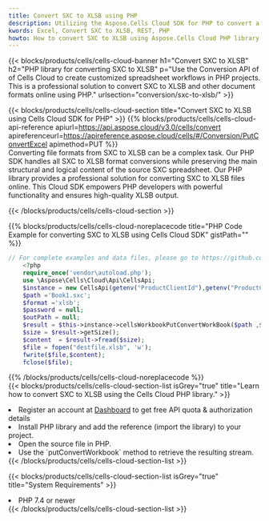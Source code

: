 ```yaml
---
title: Convert SXC to XLSB using PHP 
description: Utilizing the Aspose.Cells Cloud SDK for PHP to convert a SXC format file to a XLSB format file. 
kwords: Excel, Convert SXC to XLSB, REST, PHP
howto: How to convert SXC to XLSB using Aspose.Cells Cloud PHP library.
---
```



{{< blocks/products/cells/cells-cloud-banner h1="Convert SXC to XLSB" h2="PHP library for converting SXC to XLSB" p="Use the Conversion API of of Cells Cloud to create customized spreadsheet workflows in PHP projects. This is a professional solution to convert SXC to XLSB and other document formats online using PHP." urlsection="conversion/sxc-to-xlsb/" >}}

{{< blocks/products/cells/cells-cloud-section  title="Convert SXC to XLSB using Cells Cloud SDK for PHP" >}}
{{% blocks/products/cells/cells-cloud-api-reference  apiurl=https://api.aspose.cloud/v3.0/cells/convert  apireferenceurl=https://apireference.aspose.cloud/cells/#/Conversion/PutConvertExcel  apimethod=PUT %}}
<br/>
Converting file formats from SXC to XLSB can be a complex task. Our PHP SDK handles all SXC to XLSB format conversions while preserving the main structural and logical content of the source SXC spreadsheet. Our PHP library provides a professional solution for converting SXC to XLSB files online. This Cloud SDK empowers PHP developers with powerful functionality and ensures high-quality XLSB output.

{{< /blocks/products/cells/cells-cloud-section >}}

{{% blocks/products/cells/cells-cloud-noreplacecode title="PHP Code Example for converting SXC to XLSB using Cells Cloud SDK" gistPath="" %}}
 
```php
// For complete examples and data files, please go to https://github.com/aspose-cells-cloud/aspose-cells-cloud-php/
    <?php
    require_once('vendor\autoload.php');
    use \Aspose\Cells\Cloud\Api\CellsApi;
    $instance = new CellsApi(getenv("ProductClientId"),getenv("ProductClientSecret"));
    $path ='Book1.sxc';    
    $format ='xlsb';
    $password = null;
    $outPath = null;      
    $result = $this->instance->cellsWorkbookPutConvertWorkBook($path ,$format, $password,  $outPath);
    $size = $result->getSize();
    $content  = $result->fread($size);
    $file = fopen("destfile.xlsb", 'w');
    fwrite($file,$content);
    fclose($file);
```
 
{{% /blocks/products/cells/cells-cloud-noreplacecode  %}}
<br/>
{{< blocks/products/cells/cells-cloud-section-list isGrey="true"  title="Learn how to convert SXC to XLSB using the Cells Cloud PHP library." >}}
<li>Register an account at <a href="https://dashboard.aspose.cloud/">Dashboard</a> to get free API quota & authorization details</li>
<li>Install PHP library and add the reference (import the library) to your project.</li>
<li>Open the source file in PHP.</li>
<li>Use the `putConvertWorkbook` method to retrieve the resulting stream.</li>
{{< /blocks/products/cells/cells-cloud-section-list >}}

{{< blocks/products/cells/cells-cloud-section-list isGrey="true"  title="System Requirements" >}}
<li>PHP 7.4 or newer</li>
{{< /blocks/products/cells/cells-cloud-section-list >}}
